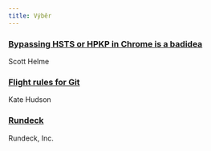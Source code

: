 ```yaml
---
title: Výběr
---
```


### [Bypassing HSTS or HPKP in Chrome is a badidea](https://scotthelme.co.uk/bypassing-hsts-or-hpkp-in-chrome-is-a-badidea/)
Scott Helme

### [Flight rules for Git](https://github.com/k88hudson/git-flight-rules)
Kate Hudson

### [Rundeck](http://rundeck.org/)
Rundeck, Inc.

